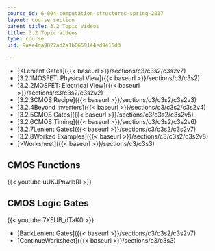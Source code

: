 ```yaml
---
course_id: 6-004-computation-structures-spring-2017
layout: course_section
parent_title: 3.2 Topic Videos
title: 3.2 Topic Videos
type: course
uid: 9aae4da9822ad2a1b0659144ed9415d3

---
```


*   [<Lenient Gates]({{< baseurl >}}/sections/c3/c3s2/c3s2v7)
*   [3.2.1MOSFET: Physical View]({{< baseurl >}}/sections/c3/c3s2)
*   [3.2.2MOSFET: Electrical View]({{< baseurl >}}/sections/c3/c3s2/c3s2v2)
*   [3.2.3CMOS Recipe]({{< baseurl >}}/sections/c3/c3s2/c3s2v3)
*   [3.2.4Beyond Inverters]({{< baseurl >}}/sections/c3/c3s2/c3s2v4)
*   [3.2.5CMOS Gates]({{< baseurl >}}/sections/c3/c3s2/c3s2v5)
*   [3.2.6CMOS Timing]({{< baseurl >}}/sections/c3/c3s2/c3s2v6)
*   [3.2.7Lenient Gates]({{< baseurl >}}/sections/c3/c3s2/c3s2v7)
*   [3.2.8Worked Examples]({{< baseurl >}}/sections/c3/c3s2/c3s2v8)
*   [\>Worksheet]({{< baseurl >}}/sections/c3/c3s3)

CMOS Functions
--------------

{{< youtube uUKJPnwlbRI >}}

CMOS Logic Gates
----------------

{{< youtube 7XEUB_dTaK0 >}}

*   [BackLenient Gates]({{< baseurl >}}/sections/c3/c3s2/c3s2v7)
*   [ContinueWorksheet]({{< baseurl >}}/sections/c3/c3s3)